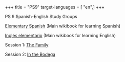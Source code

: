 +++
title = "PS9"
target-languages = [ "en",]
+++

PS 9 Spanish-English Study Groups[]()

[Elementary Spanish](https://en.wikibooks.org/wiki/Elementary_Spanish)
(Main wikibook for learning Spanish)

[Inglés
elementario](https://es.wikibooks.org/wiki/Ingl%C3%A9s_elementario)
(Main wikibook for learning English)

Session 1: [The Family](http://wikiotics.org/es/Family1)

Session 2: [In the Bodega](http://wikiotics.org/es/En_La_Bodega)
